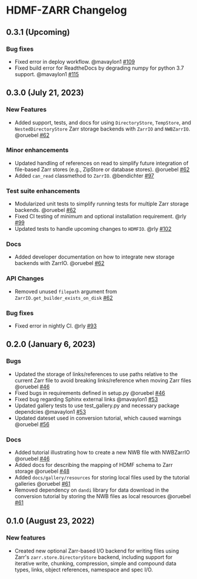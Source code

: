 # HDMF-ZARR Changelog

## 0.3.1 (Upcoming)

### Bug fixes
* Fixed error in deploy workflow. @mavaylon1 [#109](https://github.com/hdmf-dev/hdmf-zarr/pull/109)
* Fixed build error for ReadtheDocs by degrading numpy for python 3.7 support. @mavaylon1 [#115](https://github.com/hdmf-dev/hdmf-zarr/pull/115)


## 0.3.0 (July 21, 2023)

### New Features
* Added support, tests, and docs for using ``DirectoryStore``, ``TempStore``, and
  ``NestedDirectoryStore`` Zarr storage backends with ``ZarrIO`` and ``NWBZarrIO``. 
  @oruebel [#62](https://github.com/hdmf-dev/hdmf-zarr/pull/62)

### Minor enhancements
* Updated handling of references on read to simplify future integration of file-based Zarr 
  stores (e.g., ZipStore or database stores). @oruebel [#62](https://github.com/hdmf-dev/hdmf-zarr/pull/62)
* Added ``can_read`` classmethod to ``ZarrIO``. @bendichter [#97](https://github.com/hdmf-dev/hdmf-zarr/pull/97)

### Test suite enhancements
* Modularized unit tests to simplify running tests for multiple Zarr storage backends.
  @oruebel [#62](https://github.com/hdmf-dev/hdmf-zarr/pull/62)
* Fixed CI testing of minimum and optional installation requirement. @rly
  [#99](https://github.com/hdmf-dev/hdmf-zarr/pull/99)
* Updated tests to handle upcoming changes to ``HDMFIO``. @rly 
  [#102](https://github.com/hdmf-dev/hdmf-zarr/pull/102)


### Docs
* Added developer documentation on how to integrate new storage backends with ZarrIO. @oruebel
  [#62](https://github.com/hdmf-dev/hdmf-zarr/pull/62)

### API Changes
* Removed unused ``filepath`` argument from ``ZarrIO.get_builder_exists_on_disk`` [#62](https://github.com/hdmf-dev/hdmf-zarr/pull/62)

### Bug fixes
* Fixed error in nightly CI. @rly [#93](https://github.com/hdmf-dev/hdmf-zarr/pull/93)

## 0.2.0 (January 6, 2023)

### Bugs
* Updated the storage of links/references to use paths relative to the current Zarr file to avoid breaking
  links/reference when moving Zarr files @oruebel [#46](https://github.com/hdmf-dev/hdmf-zarr/pull/46)
* Fixed bugs in requirements defined in setup.py @oruebel [#46](https://github.com/hdmf-dev/hdmf-zarr/pull/46)
* Fixed bug regarding Sphinx external links @mavaylon1 [#53](https://github.com/hdmf-dev/hdmf-zarr/pull/53)
* Updated gallery tests to use test_gallery.py and necessary package dependcies 
  @mavaylon1 [#53](https://github.com/hdmf-dev/hdmf-zarr/pull/53)
* Updated dateset used in conversion tutorial, which caused warnings 
  @oruebel [#56](https://github.com/hdmf-dev/hdmf-zarr/pull/56)

### Docs
* Added tutorial illustrating how to create a new NWB file with NWBZarrIO 
  @oruebel [#46](https://github.com/hdmf-dev/hdmf-zarr/pull/46)
* Added docs for describing the mapping of HDMF schema to Zarr storage 
  @oruebel [#48](https://github.com/hdmf-dev/hdmf-zarr/pull/48)
* Added ``docs/gallery/resources`` for storing local files used by the tutorial galleries 
  @oruebel [#61](https://github.com/hdmf-dev/hdmf-zarr/pull/61)
* Removed dependency on ``dandi`` library for data download in the conversion tutorial by storing the NWB files as 
  local resources @oruebel [#61](https://github.com/hdmf-dev/hdmf-zarr/pull/61)

## 0.1.0 (August 23, 2022)

### New features

* Created new optional Zarr-based I/O backend for writing files using Zarr's `zarr.store.DirectoryStore` backend, 
  including support for iterative write, chunking, compression, simple and compound data types, links, object 
  references, namespace and spec I/O.
